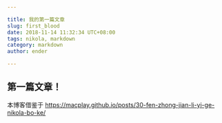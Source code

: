 ```yaml
---

title: 我的第一篇文章
slug: first_blood
date: 2018-11-14 11:32:34 UTC+08:00
tags: nikola, markdown
category: markdown
author: ender

---
```


## 第一篇文章！
本博客借鉴于  https://macplay.github.io/posts/30-fen-zhong-jian-li-yi-ge-nikola-bo-ke/

